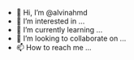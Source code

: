 - 👋 Hi, I’m @alvinahmd
- 👀 I’m interested in ...
- 🌱 I’m currently learning ...
- 💞️ I’m looking to collaborate on ...
- 📫 How to reach me ...

<!---
alvinahmd/alvinahmd is a ✨ special ✨ repository because its `README.md` (this file) appears on your GitHub profile.
You can click the Preview link to take a look at your changes.
--->
